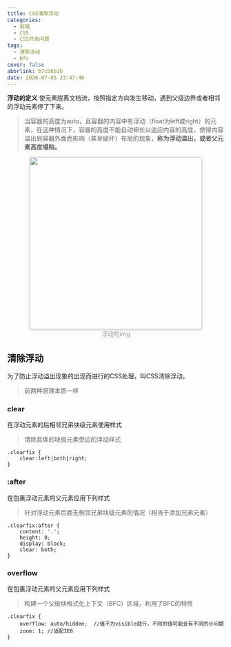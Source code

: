```yaml
---
title: CSS清除浮动
categories:
  - 前端
  - CSS
  - CSS开发问题
tags:
  - 清除浮动
  - bfc
cover: false
abbrlink: b7cb6b1b
date: 2020-07-05 23:47:46
---
```

**浮动的定义**
使元素脱离文档流，按照指定方向发生移动，遇到父级边界或者相邻的浮动元素停了下来。

> 当容器的高度为auto，且容器的内容中有浮动（float为left或right）的元素，在这种情况下，容器的高度不能自动伸长以适应内容的高度，使得内容溢出到容器外面而影响（甚至破坏）布局的现象，**称为浮动溢出，或者父元素高度塌陷。**
<center>
    <img style="border-radius: 0.3125em;
    box-shadow: 0 2px 4px 0 rgba(34,36,38,.12),0 2px 10px 0 rgba(34,36,38,.08);display:inline;margin:0" 
    src="https://cdn.jsdelivr.net/gh/DSzhongweizi/Resources/article/20200706082930.jpg
" width=400 />
    <br>
    <div style="color:orange; border-bottom: 1px solid #d9d9d9;
    display: inline-block;
    color: #999;">浮动的img</div>
</center>

## 清除浮动
为了防止浮动溢出现象的出现而进行的CSS处理，叫CSS清除浮动。
> 前两种原理本质一样

### clear
在浮动元素的后相邻兄弟块级元素使用样式
> 清除具体的块级元素旁边的浮动样式
```
.clearfix {
    clear:left|both|right;
}
```

### :after
在包裹浮动元素的父元素应用下列样式
> 针对浮动元素后面无相邻兄弟块级元素的情况（相当于添加兄弟元素）
```
.clearfix:after {
    content: '.';
    height: 0;
    display: block;
    clear: both;
}
```

### overflow
在包裹浮动元素的父元素应用下列样式
> 构建一个父级块格式化上下文（BFC）区域，利用了BFC的特性
```
.clearfix {
    overflow: auto/hidden;  //值不为visible就行，不同的值可能会有不同的小问题
    zoom: 1; //适配IE6
}
```


